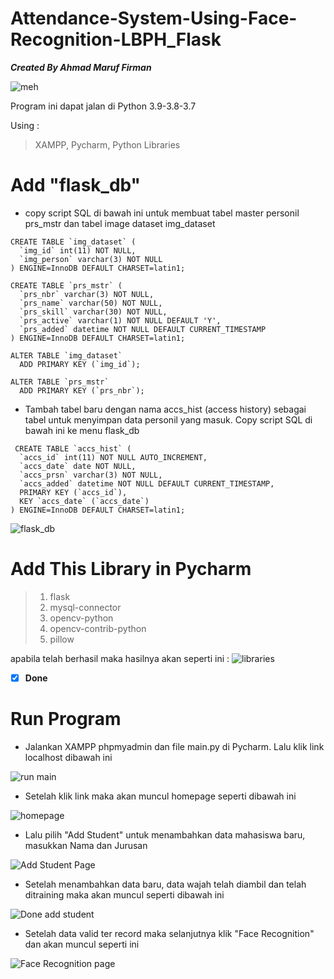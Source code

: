 # Attendance-System-Using-Face-Recognition-LBPH_Flask
***Created By Ahmad Maruf Firman***

![meh](https://user-images.githubusercontent.com/35483191/204142816-92bc8e58-c2f1-4b5d-9b04-4f9351453d5d.jpeg)

Program ini dapat jalan di Python 3.9-3.8-3.7

Using  : 
> XAMPP, Pycharm, Python Libraries 

# Add "flask_db" 
* copy script SQL di bawah ini untuk membuat tabel master personil prs_mstr dan tabel image dataset img_dataset

```
CREATE TABLE `img_dataset` (
  `img_id` int(11) NOT NULL,
  `img_person` varchar(3) NOT NULL
) ENGINE=InnoDB DEFAULT CHARSET=latin1;
 
CREATE TABLE `prs_mstr` (
  `prs_nbr` varchar(3) NOT NULL,
  `prs_name` varchar(50) NOT NULL,
  `prs_skill` varchar(30) NOT NULL,
  `prs_active` varchar(1) NOT NULL DEFAULT 'Y',
  `prs_added` datetime NOT NULL DEFAULT CURRENT_TIMESTAMP
) ENGINE=InnoDB DEFAULT CHARSET=latin1;
 
ALTER TABLE `img_dataset`
  ADD PRIMARY KEY (`img_id`);
 
ALTER TABLE `prs_mstr`
  ADD PRIMARY KEY (`prs_nbr`);
```

* Tambah tabel baru dengan nama accs_hist (access history) sebagai tabel untuk menyimpan data personil yang masuk. 
Copy script SQL di bawah ini ke menu flask_db
```
 CREATE TABLE `accs_hist` (
  `accs_id` int(11) NOT NULL AUTO_INCREMENT,
  `accs_date` date NOT NULL,
  `accs_prsn` varchar(3) NOT NULL,
  `accs_added` datetime NOT NULL DEFAULT CURRENT_TIMESTAMP,
  PRIMARY KEY (`accs_id`),
  KEY `accs_date` (`accs_date`)
) ENGINE=InnoDB DEFAULT CHARSET=latin1; 
```
![flask_db](https://user-images.githubusercontent.com/35483191/204143051-9924c020-6dcc-433a-b5a1-7c57369c81dd.PNG)

# Add This Library in Pycharm

>1. flask
>2. mysql-connector
>3. opencv-python
>4. opencv-contrib-python
>5. pillow

apabila telah berhasil maka hasilnya akan seperti ini :
![libraries](https://user-images.githubusercontent.com/35483191/204143800-6a561e3b-c23b-4da3-8bcb-945260d7776e.PNG)
- [x] **Done**

# Run Program 
* Jalankan XAMPP phpmyadmin dan file main.py di Pycharm. Lalu klik link localhost dibawah ini 

![run main](https://user-images.githubusercontent.com/35483191/204182998-8e2f797b-2c48-48fe-bfb2-fc6f10eb5ed4.png)

* Setelah klik link maka akan muncul homepage seperti dibawah ini

![homepage](https://user-images.githubusercontent.com/35483191/204183303-c0b7e665-2a48-49f9-bcb9-4ff13095777a.PNG)

* Lalu pilih "Add Student" untuk menambahkan data mahasiswa baru, masukkan Nama dan Jurusan 

![Add Student Page](https://user-images.githubusercontent.com/35483191/204183375-2a9e3ef6-c2ad-4979-b960-5531956eb9d2.PNG)

* Setelah menambahkan data baru, data wajah telah diambil dan telah ditraining maka akan muncul seperti dibawah ini

![Done add student](https://user-images.githubusercontent.com/35483191/204183433-6d8a35b3-d9b0-4cea-8b85-265c07908fac.PNG)

* Setelah data valid ter record maka selanjutnya klik "Face Recognition" dan akan muncul seperti ini 

![Face Recognition page](https://user-images.githubusercontent.com/35483191/204183479-7fdaa9ed-1706-4036-807e-ef8d0998e45d.PNG)





